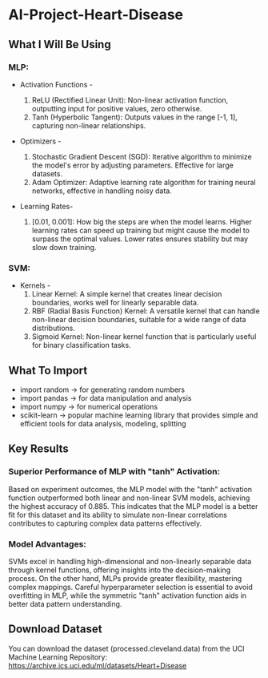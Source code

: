 # AI-Project-Heart-Disease
   
## What I Will Be Using
### MLP:
- Activation Functions -
  1. ReLU (Rectified Linear Unit): Non-linear activation function, outputting input for positive values, zero otherwise.
  2. Tanh (Hyperbolic Tangent): Outputs values in the range [-1, 1], capturing non-linear relationships.
 
- Optimizers -
  1. Stochastic Gradient Descent (SGD): Iterative algorithm to minimize the model's error by adjusting parameters. Effective for large datasets.
  2. Adam Optimizer: Adaptive learning rate algorithm for training neural networks, effective in handling noisy data.
     
- Learning Rates-
  1. [0.01, 0.001]: How big the steps are when the model learns. Higher learning rates can speed up training but might cause the model to surpass the optimal values. Lower rates ensures stability but may slow down training.

### SVM:
- Kernels -
  1. Linear Kernel: A simple kernel that creates linear decision boundaries, works well for linearly separable data.
  2. RBF (Radial Basis Function) Kernel: A versatile kernel that can handle non-linear decision boundaries, suitable for a wide range of data distributions.
  3. Sigmoid Kernel: Non-linear kernel function that is particularly useful for binary classification tasks.

## What To Import
* import random &#8594; for generating random numbers
* import pandas &#8594; for data manipulation and analysis
* import numpy &#8594; for numerical operations
* scikit-learn &#8594; popular machine learning library that provides simple and efficient tools for data analysis, modeling, splitting

## Key Results 
### Superior Performance of MLP with "tanh" Activation: 
Based on experiment outcomes, the MLP model with the "tanh" activation function outperformed both linear and non-linear SVM models, achieving the highest accuracy of 0.885. This indicates that the MLP model is a better fit for this dataset and its ability to simulate non-linear correlations contributes to capturing complex data patterns effectively.
   
### Model Advantages: 
SVMs excel in handling high-dimensional and non-linearly separable data through kernel functions, offering insights into the decision-making process. On the other hand, MLPs provide greater flexibility, mastering complex mappings. Careful hyperparameter selection is essential to avoid overfitting in MLP, while the symmetric "tanh" activation function aids in better data pattern understanding.

## Download Dataset
You can download the dataset (processed.cleveland.data) from the UCI Machine Learning Repository: https://archive.ics.uci.edu/ml/datasets/Heart+Disease
